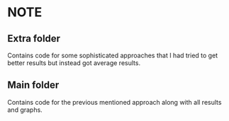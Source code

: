# NOTE
## Extra folder
Contains code for some sophisticated approaches that I had tried to get better results but instead got average results.
## Main folder 
Contains code for the previous mentioned approach along with all results and graphs.
